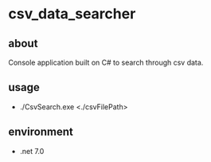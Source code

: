 # csv_data_searcher

## about
Console application built on C# to search through csv data. 


## usage
- ./CsvSearch.exe <./csvFilePath> <columnNumber> <searchKey>

## environment
- .net 7.0
